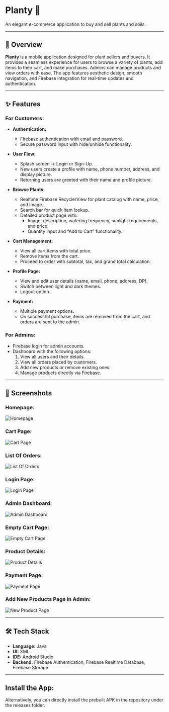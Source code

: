 # Planty 🌱  
An elegant e-commerce application to buy and sell plants and soils.

---

## 🌟 Overview  
**Planty** is a mobile application designed for plant sellers and buyers. It provides a seamless experience for users to browse a variety of plants, add items to their cart, and make purchases. Admins can manage products and view orders with ease. The app features aesthetic design, smooth navigation, and Firebase integration for real-time updates and authentication.

---
## ✨ Features  

### **For Customers:**  
- **Authentication:**  
  - Firebase authentication with email and password.  
  - Secure password input with hide/unhide functionality.  

- **User Flow:**  
  - Splash screen → Login or Sign-Up.  
  - New users create a profile with name, phone number, address, and display picture.  
  - Returning users are greeted with their name and profile picture.  

- **Browse Plants:**  
  - Realtime Firebase RecyclerView for plant catalog with name, price, and image.  
  - Search bar for quick item lookup.  
  - Detailed product page with:  
    - Image, description, watering frequency, sunlight requirements, and price.  
    - Quantity input and “Add to Cart” functionality.  

- **Cart Management:**  
  - View all cart items with total price.  
  - Remove items from the cart.  
  - Proceed to order with subtotal, tax, and grand total calculation.  

- **Profile Page:**  
  - View and edit user details (name, email, phone, address, DP).  
  - Switch between light and dark themes.  
  - Logout option.  

- **Payment:**  
  - Multiple payment options.  
  - On successful purchase, items are removed from the cart, and orders are sent to the admin.  

### **For Admins:**  
- Firebase login for admin accounts.  
- Dashboard with the following options:  
  1. View all users and their details.  
  2. View all orders placed by customers.  
  3. Add new products or remove existing ones.  
  4. Manage products directly via Firebase.  

---
## 📱 Screenshots  
### Homepage:  
![Homepage](Homepage.png) 

### Cart Page:  
![Cart Page](Filled_cart_page.png) 

### List Of Orders:  
![List Of Orders](List_of_Orders.png) 

### Login Page:  
![Login Page](Login_page.png) 

### Admin Dashboard:  
![Admin Dashboard](Admin_DashBaord_Photo.jpg)  

###  Empty Cart Page:  
![Empty Cart Page](Cart_Page.jpg)  

### Product Details:  
![Product Details](Detail_Page.jpg)  

### Payment Page:  
![Payment Page](Payment_Page.jpg)  

### Add New Products Page in Admin:  
![New Product Page](add_products_admin.png)  

---
## 🛠️ Tech Stack  
- **Language:** Java  
- **UI:** XML  
- **IDE:** Android Studio  
- **Backend:** Firebase Authentication, Firebase Realtime Database, Firebase Storage  

---
## Install the App:
Alternatively, you can directly install the prebuilt APK in the repository under the releases folder.
